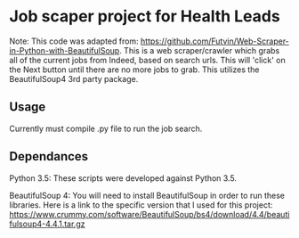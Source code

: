 # Job scaper project for Health Leads
Note: This code was adapted from: https://github.com/Futvin/Web-Scraper-in-Python-with-BeautifulSoup. 
This is a web scraper/crawler which grabs all of the current jobs from Indeed, based on search urls.  This will 'click' on the Next button until there are no more jobs to grab.  This utilizes the BeautifulSoup4 3rd party package.

Usage
--------------
Currently must compile .py file to run the job search. 


Dependances
--------------
Python 3.5: These scripts were developed against Python 3.5.

BeautifulSoup 4: You will need to install BeautifulSoup in order to run these libraries.
  Here is a link to the specific version that I used for this project:
  https://www.crummy.com/software/BeautifulSoup/bs4/download/4.4/beautifulsoup4-4.4.1.tar.gz


